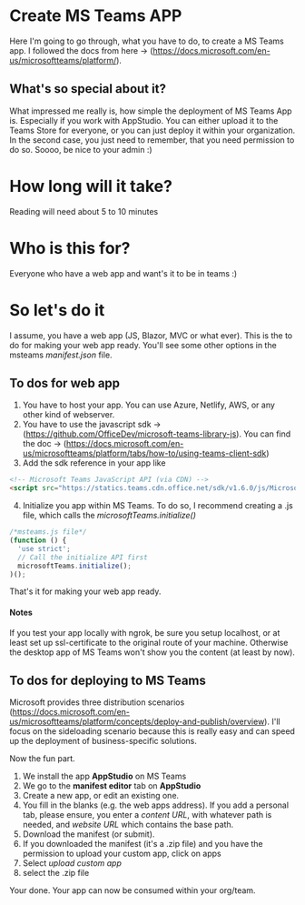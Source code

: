 # Create MS Teams APP
Here I'm going to go through, what you have to do, to create a MS Teams app.
I followed the docs from here -> (https://docs.microsoft.com/en-us/microsoftteams/platform/).

## What's so special about it?
What impressed me really is, how simple the deployment of MS Teams App is.
Especially if you work with AppStudio. You can either upload it to the Teams Store for everyone, or you can just deploy it within your organization. In the second case, you just need to remember, that you need permission to do so. Soooo, be nice to your admin :)


# How long will it take?
Reading will need about 5 to 10 minutes


# Who is this for?
Everyone who have a web app and want's it to be in teams :)

# So let's do it
I assume, you have a web app (JS, Blazor, MVC or what ever).
This is the to do for making your web app ready.
You'll see some other options in the msteams *manifest.json* file.
## To dos for web app
1. You have to host your app. You can use Azure, Netlify, AWS, or any other kind of webserver.
2. You have to use the javascript sdk -> (https://github.com/OfficeDev/microsoft-teams-library-js). You can find the doc -> (https://docs.microsoft.com/en-us/microsoftteams/platform/tabs/how-to/using-teams-client-sdk)
3. Add the sdk reference in your app like 
```html
<!-- Microsoft Teams JavaScript API (via CDN) -->
<script src="https://statics.teams.cdn.office.net/sdk/v1.6.0/js/MicrosoftTeams.min.js" integrity="sha384-mhp2E+BLMiZLe7rDIzj19WjgXJeI32NkPvrvvZBrMi5IvWup/1NUfS5xuYN5S3VT" crossorigin="anonymous"></script>

```
4. Initialize you app within MS Teams. To do so, I recommend creating a .js file, which calls the *microsoftTeams.initialize()*
```javascript
/*msteams.js file*/
(function () {
  'use strict';
  // Call the initialize API first
  microsoftTeams.initialize();
)();
```
That's it for making your web app ready.

#### Notes
If you test your app locally with ngrok, be sure you setup localhost, or at least set up ssl-certificate to the original route of your machine. Otherwise the desktop app of MS Teams won't show you the content (at least by now).

## To dos for deploying to MS Teams
Microsoft provides three distribution scenarios (https://docs.microsoft.com/en-us/microsoftteams/platform/concepts/deploy-and-publish/overview). I'll focus on the sideloading scenario because this is really easy and can speed up the deployment of business-specific solutions. 

Now the fun part.
1. We install the app **AppStudio** on MS Teams
2. We go to the **manifest editor** tab on **AppStudio**
3. Create a new app, or edit an existing one.
4. You fill in the blanks (e.g. the web apps address). If you add a personal tab, please ensure, you enter a *content URL*, with whatever path is needed, and *website URL* which contains the base  path.
5. Download the manifest (or submit).
6. If you downloaded the manifest (it's a .zip file) and you have the permission to upload your custom app, click on apps
7. Select *upload custom app*
8. select the .zip file

Your done. Your app can now be consumed within your org/team.


